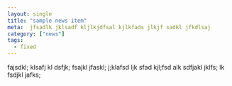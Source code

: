 ```yaml
---
layout: single
title: "sample news item"
meta:  jfsadlk jklsadf kljlkjdfsal kjlkfads jlkjf sadkl jfkdlsaj 
category: ["news"]
tags:
  - fixed  
---
```


fajsdkl; klsafj kl dsfjk; fsajkl jfaskl; j;klafsd ljk
sfad kjl;fsd alk sdfjakl jklfs; lk fsdjkl jafks; 
